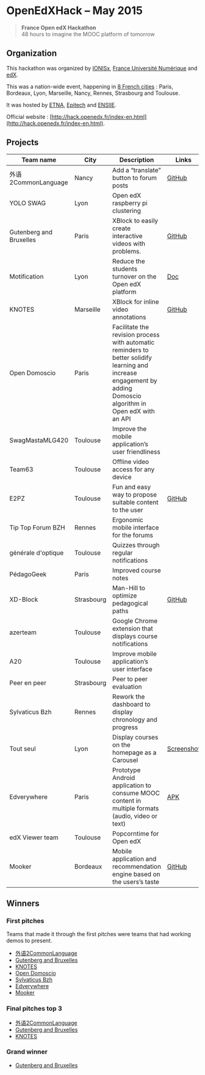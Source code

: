 # OpenEdXHack – May 2015

> **France Open edX Hackathon**  
> 48 hours to imagine the MOOC platform of tomorrow

## Organization

This hackathon was organized by [IONISx](https://ionisx.com), [France Université Numérique](http://france-universite-numerique.fr) and [edX](https://edx.org).

This was a nation-wide event, happening in [8 French cities](http://hack.openedx.fr/sites.html) : Paris, Bordeaux, Lyon, Marseille, Nancy, Rennes, Strasbourg and Toulouse.

It was hosted by [ETNA](http://www.etna-alternance.net/), [Epitech](http://www.epitech.eu/) and [ENSIIE](http://www.ensiie.fr/).

Official website : [http://hack.openedx.fr/index-en.html](http://hack.openedx.fr/index-en.html).


## Projects

| Team name           | City           | Description | Links |
| ------------------- | -------------  | ----------- | ----- |
| <a name="p1"></a>外语2CommonLanguage  | Nancy | Add a “translate” button to forum posts | [GitHub](https://github.com/jirkamarsik/edx-platform/tree/translate-button)
| <a name="p2"></a>YOLO SWAG | Lyon  | Open edX raspberry pi clustering | |
| <a name="p3"></a>Gutenberg and Bruxelles | Paris | XBlock to easily create interactive videos with problems. | [GitHub](https://github.com/roparz/xblock-videoquiz)
| <a name="p4"></a>Motification | Lyon | Reduce the students turnover on the Open edX platform | [Doc](https://drive.google.com/drive/u/0/folders/0B3jc795AwF0NflVPMUdJZEx3MW0xMzZabllucXlscGdlQjFCSzNhZjFaN2kxREhxVHcwZWc) |
| <a name="p5"></a>KNOTES | Marseille | XBlock for inline video annotations | [GitHub](https://github.com/Kalyzee/xblock-videoannotation) |
| <a name="p6"></a>Open Domoscio | Paris | Facilitate the revision process with automatic reminders to better solidify learning and increase engagement by adding Domoscio algorithm in Open edX with an API | |
| <a name="p7"></a>SwagMastaMLG420 | Toulouse | Improve the mobile application’s user friendliness | |
| <a name="p8"></a>Team63 | Toulouse | Offline video access for any device | |
| <a name="p9"></a>E2PZ | Toulouse | Fun and easy way to propose suitable content to the user | [GitHub](https://github.com/Damerzone/Time2Learn-Open-edX) |
| <a name="p10"></a>Tip Top Forum BZH | Rennes | Ergonomic mobile interface for the forums | |
| <a name="p11"></a>générale d'optique | Toulouse | Quizzes through regular notifications | |
| <a name="p12"></a>PédagoGeek | Paris | Improved course notes | |
| <a name="p13"></a>XD-Block | Strasbourg | Man-Hill to optimize pedagogical paths | [GitHub](https://github.com/teodam/openedx-manhill) |
| <a name="p14"></a>azerteam | Toulouse | Google Chrome extension that displays course notifications | |
| <a name="p15"></a>A20 | Toulouse | Improve mobile application’s user interface | |
| <a name="p16"></a>Peer en peer | Strasbourg | Peer to peer evaluation | |
| <a name="p17"></a>Sylvaticus Bzh | Rennes | Rework the dashboard to display chronology and progress | |
| <a name="p18"></a>Tout seul | Lyon | Display courses on the homepage as a Carousel | [Screenshot](http://hack.ioni.sx/hackathons/openedxhack-may-2015/tout-seul-carousel.png) |
| <a name="p19"></a>Edverywhere | Paris | Prototype Android application to consume MOOC content in multiple formats (audio, video or text) | [APK](http://hack.ioni.sx/hackathons/openedxhack-may-2015/edverywhere4.apk) |
| <a name="p20"></a>edX Viewer team | Toulouse | Popcorntime for Open edX | |
| <a name="p21"></a>Mooker | Bordeaux | Mobile application and recommendation engine based on the users’s taste | [GitHub](https://github.com/nekfeu/Mooker) |


## Winners

### First pitches

Teams that made it through the first pitches were teams that had working demos to present.

* [外语2CommonLanguage](#p1)
* [Gutenberg and Bruxelles](#p3)
* [KNOTES](#p5)
* [Open Domoscio](#p6)
* [Sylvaticus Bzh](#p17)
* [Edverywhere](#p19)
* [Mooker](#p21)


### Final pitches top 3

* [外语2CommonLanguage](#p1)
* [Gutenberg and Bruxelles](#p3)
* [KNOTES](#p5)

### Grand winner

* [Gutenberg and Bruxelles](#p3)
